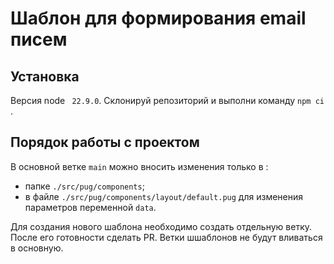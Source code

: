# Шаблон для формирования email писем

## Установка

Версия node ` 22.9.0`. Склонируй репозиторий и выполни команду `npm ci `.

## Порядок работы с проектом

В основной ветке `main` можно вносить изменения только в :

- папке `./src/pug/components`;
- в файле `./src/pug/components/layout/default.pug` для изменения параметров переменной `data`.

Для создания нового шаблона необходимо создать отдельную ветку. После его готовности сделать PR. Ветки шшаблонов не будут вливаться в основную.
